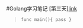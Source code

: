 #Golang学习笔记
[第三天][link](https://github.com/Golangcoder/golangNote/tree/master/3rd,"link")
>
>`func main(){
  pass
  }`
  
